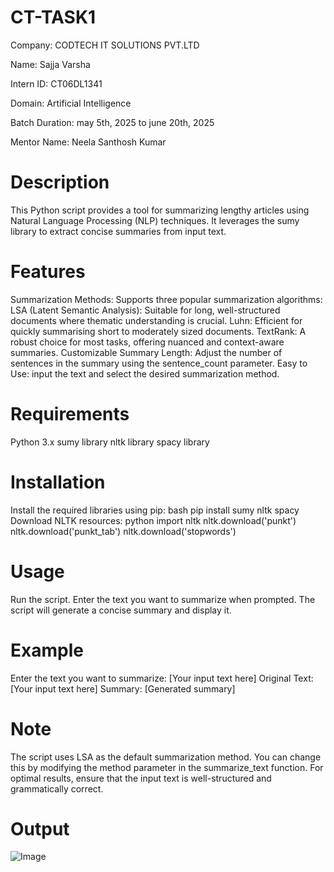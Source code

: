 # CT-TASK1
Company: CODTECH IT SOLUTIONS PVT.LTD

Name: Sajja Varsha

Intern ID: CT06DL1341

Domain: Artificial Intelligence

Batch Duration: may 5th, 2025 to june 20th, 2025

Mentor Name: Neela Santhosh Kumar

# Description
This Python script provides a tool for summarizing lengthy articles using Natural Language Processing (NLP) techniques. It leverages the sumy library to extract concise summaries from input text.

# Features
Summarization Methods: Supports three popular summarization algorithms: LSA (Latent Semantic Analysis): Suitable for long, well-structured documents where thematic understanding is crucial. Luhn: Efficient for quickly summarising short to moderately sized documents. TextRank: A robust choice for most tasks, offering nuanced and context-aware summaries. Customizable Summary Length: Adjust the number of sentences in the summary using the sentence_count parameter. Easy to Use: input the text and select the desired summarization method.

# Requirements
Python 3.x sumy library nltk library spacy library

# Installation
Install the required libraries using pip: bash pip install sumy nltk spacy Download NLTK resources: python import nltk nltk.download('punkt') nltk.download('punkt_tab') nltk.download('stopwords')

# Usage
Run the script. Enter the text you want to summarize when prompted. The script will generate a concise summary and display it.

# Example
Enter the text you want to summarize: [Your input text here] Original Text: [Your input text here] Summary: [Generated summary]

# Note
The script uses LSA as the default summarization method. You can change this by modifying the method parameter in the summarize_text function. For optimal results, ensure that the input text is well-structured and grammatically correct.


# Output
![Image](https://github.com/user-attachments/assets/78782aa3-a233-437e-8ce6-d8676d27aa42)
